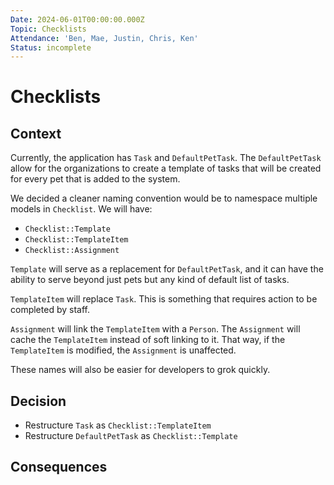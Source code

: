 ```yaml
---
Date: 2024-06-01T00:00:00.000Z
Topic: Checklists
Attendance: 'Ben, Mae, Justin, Chris, Ken'
Status: incomplete
---
```

# Checklists

## Context

Currently, the application has `Task` and `DefaultPetTask`. The `DefaultPetTask` allow for the organizations to create a template of tasks that will be created for every pet that is added to the system.

We decided a cleaner naming convention would be to namespace multiple models in `Checklist`. We will have:

- `Checklist::Template`
- `Checklist::TemplateItem`
- `Checklist::Assignment`

`Template` will serve as a replacement for `DefaultPetTask`, and it can have the ability to serve beyond just pets but any kind of default list of tasks.

`TemplateItem` will replace `Task`. This is something that requires action to be completed by staff.

`Assignment` will link the `TemplateItem` with a `Person`. The `Assignment` will cache the `TemplateItem` instead of soft linking to it. That way, if the `TemplateItem` is modified, the `Assignment` is unaffected.

These names will also be easier for developers to grok quickly.

## Decision

- Restructure `Task` as `Checklist::TemplateItem`
- Restructure `DefaultPetTask` as `Checklist::Template`

## Consequences

